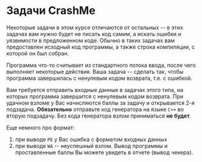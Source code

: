 # Задачи CrashMe

Некоторые задачи в этом курсе отличаются от остальных -- в этих задачах вам нужно будет не писать код самим, а искать ошибки и уязвимости в предложенном коде. Обычно в таких задачах вам предоставлен исходный код программы, а также строка компиляции, с которой он был собран.

Программа что-то считывает из стандартного потока ввода, после чего выполняет некоторые действия. Ваша задача -- сделать так, чтобы программа завершилась с ненулевым кодом возврата, т.е. с ошибкой.

Вам требуется отправить входные данные в задачах этого типа, на которых программа завершится с ненулевым кодом возврата. При удачном взломе у Вас начисляются баллы за задачу и открывается 2-я подзадача. **Обязательно** отправьте код генератора на языке `C++` во вторую подзадачу. Без кода генератора взлом приниматься **не будет**.

Еще немного про формат:

1. при выводе `PE` у Вас ошибка с форматом входных данных
2. при выводе `WA` -- неуспешный взлом. Вывод программы и проставленные баллы Вы можете увидеть в отчете (вывод чекера).
